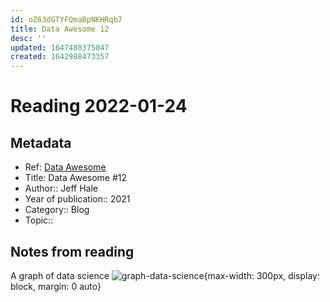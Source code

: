 ```yaml
---
id: oZ63dGTYFQmaBpNKHRqb7
title: Data Awesome 12
desc: ''
updated: 1647480375047
created: 1642988473357
---
```

# Reading 2022-01-24

## Metadata

- Ref: [Data Awesome](https://dataawesome.substack.com/p/data-awesome-12)
- Title: Data Awesome #12
- Author:: Jeff Hale
- Year of publication:: 2021
- Category:: Blog
- Topic:: 

## Notes from reading

A graph of data science
![graph-data-science](https://cdn.substack.com/image/fetch/w_1100,c_limit,f_auto,q_auto:good,fl_progressive:steep/https%3A%2F%2Fbucketeer-e05bbc84-baa3-437e-9518-adb32be77984.s3.amazonaws.com%2Fpublic%2Fimages%2F8decb59e-230e-434c-8ddb-dcc0df5b4c0d_1454x1222.png){max-width: 300px, display: block, margin: 0 auto}